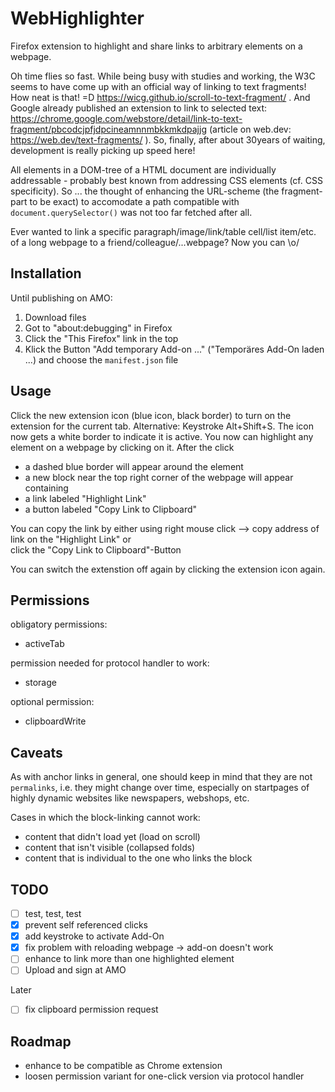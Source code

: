 # WebHighlighter

Firefox extension to highlight and share links to arbitrary elements on a webpage. 

Oh time flies so fast. While being busy with studies and working, the W3C seems to have come up with an official way of linking to text fragments! How neat is that! =D https://wicg.github.io/scroll-to-text-fragment/ . And Google already published an extension to link to selected text: https://chrome.google.com/webstore/detail/link-to-text-fragment/pbcodcjpfjdpcineamnnmbkkmkdpajjg (article on web.dev: https://web.dev/text-fragments/ ). So, finally, after about 30years of waiting, development is really picking up speed here! 


All elements in a DOM-tree of a HTML document are individually addressable - probably best known from addressing CSS elements (cf. CSS specificity). So ... the thought of enhancing the URL-scheme (the fragment-part to be exact) to accomodate a path compatible with `document.querySelector()` was not too far fetched after all. 
  
Ever wanted to link a specific paragraph/image/link/table cell/list item/etc. of a long webpage to a friend/colleague/...webpage? Now you can \o/
  
## Installation
Until publishing on AMO: 
1) Download files
2) Got to "about:debugging" in Firefox
3) Click the "This Firefox" link in the top
4) Klick the Button "Add temporary Add-on ..." ("Temporäres Add-On laden ...) and choose the `manifest.json` file

## Usage
Click the new extension icon (blue icon, black border) to turn on the extension for the current tab. Alternative: Keystroke Alt+Shift+S. The icon now gets a white border to indicate it is active. You now can highlight any element on a webpage by clicking on it. After the click
* a dashed blue border will appear around the element
* a new block near the top right corner of the webpage will appear containing
* a link labeled "Highlight Link"
* a button labeled "Copy Link to Clipboard" 
  
You can copy the link by either using right mouse click --> copy address of link on the "Highlight Link" or  
click the "Copy Link to Clipboard"-Button  
  
You can switch the extenstion off again by clicking the extension icon again.  
  
## Permissions
obligatory permissions:  
* activeTab
  
permission needed for protocol handler to work:  
* storage
  
optional permission:  
* clipboardWrite
  
## Caveats
As with anchor links in general, one should keep in mind that they are not `permalinks`, i.e. they might change over time, especially on startpages of highly dynamic websites like newspapers, webshops, etc.

Cases in which the block-linking cannot work:
- content that didn't load yet (load on scroll)
- content that isn't visible (collapsed folds)
- content that is individual to the one who links the block
 
  
## TODO

- [ ] test, test, test
- [x] prevent self referenced clicks 
- [x] add keystroke to activate Add-On
- [x] fix problem with reloading webpage -> add-on doesn't work
- [ ] enhance to link more than one highlighted element
- [ ] Upload and sign at AMO

Later
- [ ] fix clipboard permission request


## Roadmap

* enhance to be compatible as Chrome extension
* loosen permission variant for one-click version via protocol handler

